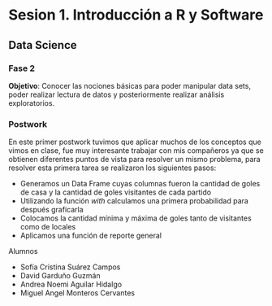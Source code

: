 # Sesion 1. Introducción a R y Software
## Data Science
### Fase 2

**Objetivo**: Conocer las nociones básicas para poder manipular data sets, poder realizar lectura de datos y posteriormente realizar análisis exploratorios.

### Postwork
En este primer postwork tuvimos que aplicar muchos de los conceptos que vimos en clase, fue muy interesante trabajar con mis compañeros ya que se obtienen diferentes puntos de vista para resolver un mismo problema, para resolver esta primera tarea se realizaron los siguientes pasos:
* Generamos un Data Frame cuyas columnas fueron la cantidad de goles de casa y la cantidad de goles visitantes de cada partido
* Utilizando la función *with* calculamos una primera probabilidad para después graficarla 
* Colocamos la cantidad mínima y máxima de goles tanto de visitantes como de locales
* Aplicamos una función de reporte general 

Alumnos 
* Sofía Cristina Suárez Campos
* David Garduño Guzmán
* Andrea Noemi Aguilar Hidalgo
* Miguel Angel Monteros Cervantes
